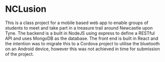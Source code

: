 # NCLusion

This is a class project for a mobile based web app to enable groups of students to meet and take part in a treasure trail around Newcastle upon Tyne. The backend is a built in NodeJS using express to define a RESTful API and uses MongoDB as the database. The front end is built in React and the intention was to migrate this to a Cordova project to utilise the bluetooth on an Android device, however this was not achieved in time for submission of the project.
